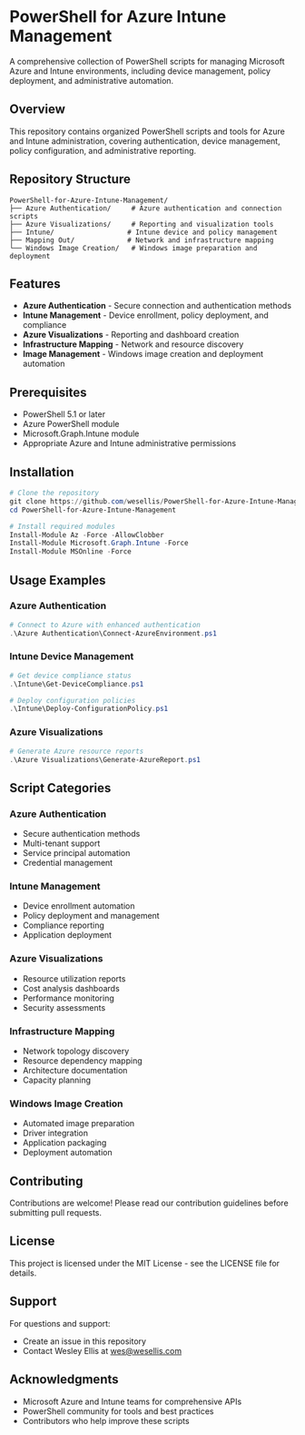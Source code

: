 # PowerShell for Azure Intune Management

A comprehensive collection of PowerShell scripts for managing Microsoft Azure and Intune environments, including device management, policy deployment, and administrative automation.

## Overview

This repository contains organized PowerShell scripts and tools for Azure and Intune administration, covering authentication, device management, policy configuration, and administrative reporting.

## Repository Structure

```
PowerShell-for-Azure-Intune-Management/
├── Azure Authentication/     # Azure authentication and connection scripts
├── Azure Visualizations/     # Reporting and visualization tools
├── Intune/                  # Intune device and policy management
├── Mapping Out/             # Network and infrastructure mapping
└── Windows Image Creation/   # Windows image preparation and deployment
```

## Features

- **Azure Authentication** - Secure connection and authentication methods
- **Intune Management** - Device enrollment, policy deployment, and compliance
- **Azure Visualizations** - Reporting and dashboard creation
- **Infrastructure Mapping** - Network and resource discovery
- **Image Management** - Windows image creation and deployment automation

## Prerequisites

- PowerShell 5.1 or later
- Azure PowerShell module
- Microsoft.Graph.Intune module
- Appropriate Azure and Intune administrative permissions

## Installation

```powershell
# Clone the repository
git clone https://github.com/wesellis/PowerShell-for-Azure-Intune-Management.git
cd PowerShell-for-Azure-Intune-Management

# Install required modules
Install-Module Az -Force -AllowClobber
Install-Module Microsoft.Graph.Intune -Force
Install-Module MSOnline -Force
```

## Usage Examples

### Azure Authentication
```powershell
# Connect to Azure with enhanced authentication
.\Azure Authentication\Connect-AzureEnvironment.ps1
```

### Intune Device Management
```powershell
# Get device compliance status
.\Intune\Get-DeviceCompliance.ps1

# Deploy configuration policies
.\Intune\Deploy-ConfigurationPolicy.ps1
```

### Azure Visualizations
```powershell
# Generate Azure resource reports
.\Azure Visualizations\Generate-AzureReport.ps1
```

## Script Categories

### Azure Authentication
- Secure authentication methods
- Multi-tenant support
- Service principal automation
- Credential management

### Intune Management
- Device enrollment automation
- Policy deployment and management
- Compliance reporting
- Application deployment

### Azure Visualizations
- Resource utilization reports
- Cost analysis dashboards
- Performance monitoring
- Security assessments

### Infrastructure Mapping
- Network topology discovery
- Resource dependency mapping
- Architecture documentation
- Capacity planning

### Windows Image Creation
- Automated image preparation
- Driver integration
- Application packaging
- Deployment automation

## Contributing

Contributions are welcome! Please read our contribution guidelines before submitting pull requests.

## License

This project is licensed under the MIT License - see the LICENSE file for details.

## Support

For questions and support:
- Create an issue in this repository
- Contact Wesley Ellis at wes@wesellis.com

## Acknowledgments

- Microsoft Azure and Intune teams for comprehensive APIs
- PowerShell community for tools and best practices
- Contributors who help improve these scripts